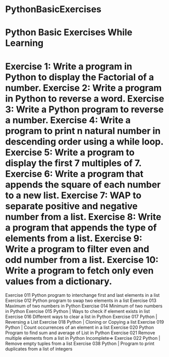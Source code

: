 # PythonBasicExercises
Python Basic Exercises While Learning 
========================================================================================================================================
Exercise 1: Write a program in Python to display the Factorial of a number.
Exercise 2: Write a program in Python to reverse a word.
Exercise 3: Write a Python program to reverse a number.
Exercise 4: Write a program to print n natural number in descending order using a while loop.
Exercise 5: Write a program to display the first 7 multiples of 7.
Exercise 6: Write a program that appends the square of each number to a new list.
Exercise 7: WAP to separate positive and negative number from a list.
Exercise 8: Write a program that appends the type of elements from a list.
Exercise 9: Write a program to filter even and odd number from a list.
Exercise 10: Write a program to fetch only even values from a dictionary.
========================================================================================================================================
Exercise 011 Python program to interchange first and last elements in a list
Exercise 012 Python program to swap two elements in a list
Exercise 013 Maximum of two numbers in Python
Exercise 014 Minimum of two numbers in Python
Exercise 015 Python | Ways to check if element exists in list
Exercise 016 Different ways to clear a list in Python
Exercise 017 Python | Reversing a List
Exercise 018 Python | Cloning or Copying a list
Exercise 019 Python | Count occurrences of an element in a list
Exercise 020 Python Program to find sum and average of List in Python
Exercise 021 Remove multiple elements from a list in Python
Incomplete=>
Exercise 022 Python | Remove empty tuples from a list
Exercise 038 Python | Program to print duplicates from a list of integers